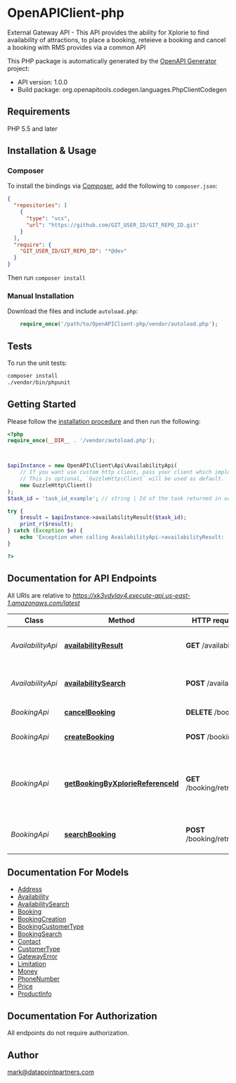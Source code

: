 # OpenAPIClient-php

External Gateway API - This API provides the ability for Xplorie to find availability of attractions, to place a booking, reteieve a booking and cancel a booking with RMS provides via a common API

This PHP package is automatically generated by the [OpenAPI Generator](https://openapi-generator.tech) project:

- API version: 1.0.0
- Build package: org.openapitools.codegen.languages.PhpClientCodegen

## Requirements

PHP 5.5 and later

## Installation & Usage

### Composer

To install the bindings via [Composer](http://getcomposer.org/), add the following to `composer.json`:

```json
{
  "repositories": [
    {
      "type": "vcs",
      "url": "https://github.com/GIT_USER_ID/GIT_REPO_ID.git"
    }
  ],
  "require": {
    "GIT_USER_ID/GIT_REPO_ID": "*@dev"
  }
}
```

Then run `composer install`

### Manual Installation

Download the files and include `autoload.php`:

```php
    require_once('/path/to/OpenAPIClient-php/vendor/autoload.php');
```

## Tests

To run the unit tests:

```bash
composer install
./vendor/bin/phpunit
```

## Getting Started

Please follow the [installation procedure](#installation--usage) and then run the following:

```php
<?php
require_once(__DIR__ . '/vendor/autoload.php');



$apiInstance = new OpenAPI\Client\Api\AvailabilityApi(
    // If you want use custom http client, pass your client which implements `GuzzleHttp\ClientInterface`.
    // This is optional, `GuzzleHttp\Client` will be used as default.
    new GuzzleHttp\Client()
);
$task_id = 'task_id_example'; // string | Id of the task returned in original POST request

try {
    $result = $apiInstance->availabilityResult($task_id);
    print_r($result);
} catch (Exception $e) {
    echo 'Exception when calling AvailabilityApi->availabilityResult: ', $e->getMessage(), PHP_EOL;
}

?>
```

## Documentation for API Endpoints

All URIs are relative to *https://xk3vdylay4.execute-api.us-east-1.amazonaws.com/latest*

Class | Method | HTTP request | Description
------------ | ------------- | ------------- | -------------
*AvailabilityApi* | [**availabilityResult**](docs/Api/AvailabilityApi.md#availabilityresult) | **GET** /availability | retrieve the availability results from a search
*AvailabilityApi* | [**availabilitySearch**](docs/Api/AvailabilityApi.md#availabilitysearch) | **POST** /availability | search the availability of a product
*BookingApi* | [**cancelBooking**](docs/Api/BookingApi.md#cancelbooking) | **DELETE** /booking | cancel a Booking
*BookingApi* | [**createBooking**](docs/Api/BookingApi.md#createbooking) | **POST** /booking | create a new Booking
*BookingApi* | [**getBookingByXplorieReferenceId**](docs/Api/BookingApi.md#getbookingbyxploriereferenceid) | **GET** /booking/retrieve/ | retrieve a Booking using an Xplorie Booking reference Id
*BookingApi* | [**searchBooking**](docs/Api/BookingApi.md#searchbooking) | **POST** /booking/retrieve/ | post a booking search request


## Documentation For Models

 - [Address](docs/Model/Address.md)
 - [Availability](docs/Model/Availability.md)
 - [AvailabilitySearch](docs/Model/AvailabilitySearch.md)
 - [Booking](docs/Model/Booking.md)
 - [BookingCreation](docs/Model/BookingCreation.md)
 - [BookingCustomerType](docs/Model/BookingCustomerType.md)
 - [BookingSearch](docs/Model/BookingSearch.md)
 - [Contact](docs/Model/Contact.md)
 - [CustomerType](docs/Model/CustomerType.md)
 - [GatewayError](docs/Model/GatewayError.md)
 - [Limitation](docs/Model/Limitation.md)
 - [Money](docs/Model/Money.md)
 - [PhoneNumber](docs/Model/PhoneNumber.md)
 - [Price](docs/Model/Price.md)
 - [ProductInfo](docs/Model/ProductInfo.md)


## Documentation For Authorization

All endpoints do not require authorization.

## Author

mark@datapointpartners.com

